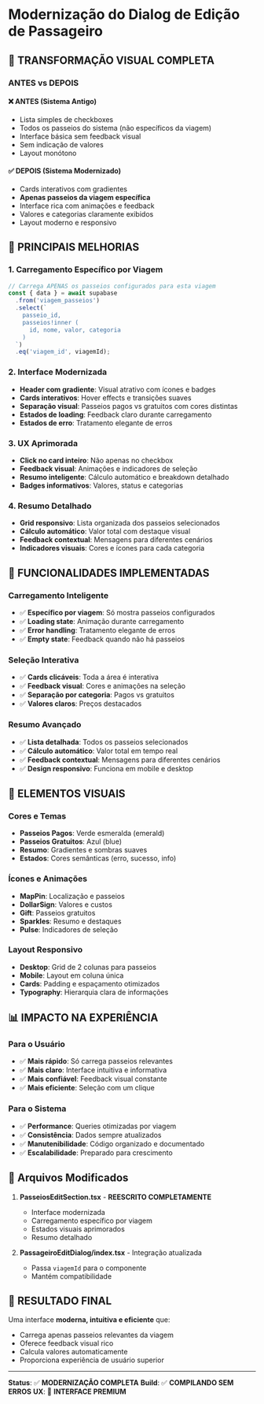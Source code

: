 # Modernização do Dialog de Edição de Passageiro

## 🎨 **TRANSFORMAÇÃO VISUAL COMPLETA**

### **ANTES vs DEPOIS**

#### **❌ ANTES (Sistema Antigo)**
- Lista simples de checkboxes
- Todos os passeios do sistema (não específicos da viagem)
- Interface básica sem feedback visual
- Sem indicação de valores
- Layout monótono

#### **✅ DEPOIS (Sistema Modernizado)**
- Cards interativos com gradientes
- **Apenas passeios da viagem específica**
- Interface rica com animações e feedback
- Valores e categorias claramente exibidos
- Layout moderno e responsivo

## 🚀 **PRINCIPAIS MELHORIAS**

### **1. Carregamento Específico por Viagem**
```typescript
// Carrega APENAS os passeios configurados para esta viagem
const { data } = await supabase
  .from('viagem_passeios')
  .select(`
    passeio_id,
    passeios!inner (
      id, nome, valor, categoria
    )
  `)
  .eq('viagem_id', viagemId);
```

### **2. Interface Modernizada**
- **Header com gradiente**: Visual atrativo com ícones e badges
- **Cards interativos**: Hover effects e transições suaves
- **Separação visual**: Passeios pagos vs gratuitos com cores distintas
- **Estados de loading**: Feedback claro durante carregamento
- **Estados de erro**: Tratamento elegante de erros

### **3. UX Aprimorada**
- **Click no card inteiro**: Não apenas no checkbox
- **Feedback visual**: Animações e indicadores de seleção
- **Resumo inteligente**: Cálculo automático e breakdown detalhado
- **Badges informativos**: Valores, status e categorias

### **4. Resumo Detalhado**
- **Grid responsivo**: Lista organizada dos passeios selecionados
- **Cálculo automático**: Valor total com destaque visual
- **Feedback contextual**: Mensagens para diferentes cenários
- **Indicadores visuais**: Cores e ícones para cada categoria

## 🎯 **FUNCIONALIDADES IMPLEMENTADAS**

### **Carregamento Inteligente**
- ✅ **Específico por viagem**: Só mostra passeios configurados
- ✅ **Loading state**: Animação durante carregamento
- ✅ **Error handling**: Tratamento elegante de erros
- ✅ **Empty state**: Feedback quando não há passeios

### **Seleção Interativa**
- ✅ **Cards clicáveis**: Toda a área é interativa
- ✅ **Feedback visual**: Cores e animações na seleção
- ✅ **Separação por categoria**: Pagos vs gratuitos
- ✅ **Valores claros**: Preços destacados

### **Resumo Avançado**
- ✅ **Lista detalhada**: Todos os passeios selecionados
- ✅ **Cálculo automático**: Valor total em tempo real
- ✅ **Feedback contextual**: Mensagens para diferentes cenários
- ✅ **Design responsivo**: Funciona em mobile e desktop

## 🎨 **ELEMENTOS VISUAIS**

### **Cores e Temas**
- **Passeios Pagos**: Verde esmeralda (emerald)
- **Passeios Gratuitos**: Azul (blue)
- **Resumo**: Gradientes e sombras suaves
- **Estados**: Cores semânticas (erro, sucesso, info)

### **Ícones e Animações**
- **MapPin**: Localização e passeios
- **DollarSign**: Valores e custos
- **Gift**: Passeios gratuitos
- **Sparkles**: Resumo e destaques
- **Pulse**: Indicadores de seleção

### **Layout Responsivo**
- **Desktop**: Grid de 2 colunas para passeios
- **Mobile**: Layout em coluna única
- **Cards**: Padding e espaçamento otimizados
- **Typography**: Hierarquia clara de informações

## 📊 **IMPACTO NA EXPERIÊNCIA**

### **Para o Usuário**
- ✅ **Mais rápido**: Só carrega passeios relevantes
- ✅ **Mais claro**: Interface intuitiva e informativa
- ✅ **Mais confiável**: Feedback visual constante
- ✅ **Mais eficiente**: Seleção com um clique

### **Para o Sistema**
- ✅ **Performance**: Queries otimizadas por viagem
- ✅ **Consistência**: Dados sempre atualizados
- ✅ **Manutenibilidade**: Código organizado e documentado
- ✅ **Escalabilidade**: Preparado para crescimento

## 🔧 **Arquivos Modificados**

1. **PasseiosEditSection.tsx** - **REESCRITO COMPLETAMENTE**
   - Interface modernizada
   - Carregamento específico por viagem
   - Estados visuais aprimorados
   - Resumo detalhado

2. **PassageiroEditDialog/index.tsx** - Integração atualizada
   - Passa `viagemId` para o componente
   - Mantém compatibilidade

## 🎉 **RESULTADO FINAL**

Uma interface **moderna, intuitiva e eficiente** que:
- Carrega apenas passeios relevantes da viagem
- Oferece feedback visual rico
- Calcula valores automaticamente
- Proporciona experiência de usuário superior

---

**Status**: ✅ **MODERNIZAÇÃO COMPLETA**
**Build**: ✅ **COMPILANDO SEM ERROS**
**UX**: 🎨 **INTERFACE PREMIUM**